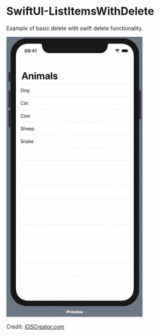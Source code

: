 # SwiftUI-ListItemsWithDelete
Example of basic delete with swift delete functionality.

![Example Gif](/ListWithDelete.gif)

Credit: [iOSCreator.com](https://www.ioscreator.com/tutorials/swiftui-delete-rows-list-tutorial)
